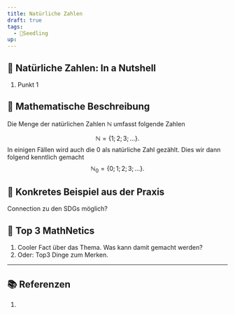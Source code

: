 ```yaml
---
title: Natürliche Zahlen
draft: true
tags:
  - 🌱Seedling
up:
---
```

## 🥜 Natürliche Zahlen: In a Nutshell

1. Punkt 1

## 🔎 Mathematische Beschreibung

Die Menge der natürlichen Zahlen $\mathbb{N}$ umfasst folgende Zahlen

$$
\mathbb{N} = \left\{ 1; 2; 3; \dots \right\}.
$$
In einigen Fällen wird auch die $0$ als natürliche Zahl gezählt. Dies wir dann folgend kenntlich gemacht
$$
\mathbb{N}_0 = \left\{ 0; 1; 2; 3; \dots \right\}.
$$


## 🔨 Konkretes Beispiel aus der Praxis

Connection zu den SDGs möglich?

## 🧲 Top 3 MathNetics

1. Cooler Fact über das Thema. Was kann damit gemacht werden?
2. Oder: Top3 Dinge zum Merken.

---
## 📚 Referenzen

1. 